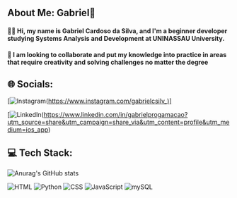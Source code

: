 ## About Me: Gabriel👋

#### 🙋‍♂️ Hi, my name is Gabriel Cardoso da Silva, and I'm a beginner developer studying Systems Analysis and Development at UNINASSAU University.

#### 🚀 I am looking to collaborate and put my knowledge into practice in areas that require creativity and solving challenges no matter the degree

## 🌐 Socials:


[![Instagram](https://img.shields.io/badge/Instagram-E4405F?style=for-the-badge&logo=instagram&logoColor=white)(https://www.instagram.com/gabrielcsilv_)]
    
 
[![LinkedIn](https://img.shields.io/badge/LinkedIn-0077B5?style=for-the-badge&logo=linkedin&logoColor=white]
)(https://www.linkedin.com/in/gabrielprogamacao?utm_source=share&utm_campaign=share_via&utm_content=profile&utm_medium=ios_app)

## 💻 Tech Stack:

![Anurag's GitHub stats](https://github-readme-stats.vercel.app/api?username=gabrielcsilvaa&theme=dark&show_icons=true)



![HTML](https://img.shields.io/badge/HTML5-E34F26?style=for-the-badge&logo=html5&logoColor=white)
![Python](https://img.shields.io/badge/Python-14354C?style=for-the-badge&logo=python&logoColor=white)
![CSS](https://img.shields.io/badge/CSS-239120?&style=for-the-badge&logo=css3&logoColor=white)
![JavaScript](https://img.shields.io/badge/JavaScript-323330?style=for-the-badge&logo=javascript&logoColor=F7DF1E)
![mySQL](https://img.shields.io/badge/MySQL-005C84?style=for-the-badge&logo=mysql&logoColor=white)



